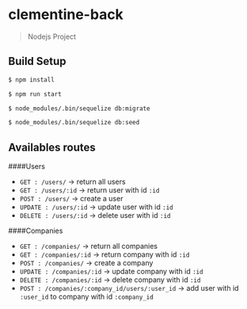 # clementine-back

> Nodejs Project

## Build Setup

``` bash
$ npm install

$ npm run start

$ node_modules/.bin/sequelize db:migrate

$ node_modules/.bin/sequelize db:seed

```

## Availables routes

####Users

* `GET : /users/` -> return all users
* `GET : /users/:id` -> return user with id  `:id`
* `POST : /users/` -> create a user 
* `UPDATE : /users/:id` -> update user with id  `:id`
* `DELETE : /users/:id` -> delete user with id  `:id`

####Companies

* `GET : /companies/` -> return all companies
* `GET : /companies/:id` -> return company with id  `:id`
* `POST : /companies/` -> create a company 
* `UPDATE : /companies/:id` -> update company with id  `:id`
* `DELETE : /companies/:id` -> delete company with id  `:id`
* `POST : /companies/:company_id/users/:user_id` -> add user with id `:user_id` to company with id `:company_id`

